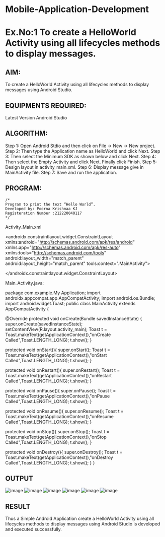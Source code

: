 # Mobile-Application-Development
# Ex.No:1 To create a HelloWorld Activity using all lifecycles methods to display messages.
## AIM:

To create a HelloWorld Activity using all lifecycles methods to display messages using Android Studio.

## EQUIPMENTS REQUIRED:
Latest Version Android Studio

## ALGORITHM:

Step 1: Open Android Stdio and then click on File -> New -> New project.
Step 2: Then type the Application name as HelloWorld and click Next. 
Step 3: Then select the Minimum SDK as shown below and click Next.
Step 4: Then select the Empty Activity and click Next. Finally click Finish.
Step 5: Design layout in activity_main.xml.
Step 6: Display message give in MainActivity file.
Step 7: Save and run the application.

## PROGRAM:
```
/*
Program to print the text “Hello World”.
Developed by: Poorna Krishnaa KJ
Registeration Number :212220040117
*/
```


Activity_Main.xml

<androidx.constraintlayout.widget.ConstraintLayout xmlns:android="http://schemas.android.com/apk/res/android" xmlns:app="http://schemas.android.com/apk/res-auto" xmlns:tools="http://schemas.android.com/tools" android:layout_width="match_parent" android:layout_height="match_parent" tools:context=".MainActivity">

<TextView
    android:id="@+id/head"
    android:layout_width="wrap_content"
    android:layout_height="wrap_content"
    android:fontFamily="@font/arbutus_slab"
    android:text="Mobile Application Development"
    android:textColor="@color/Maroon"
    android:textSize="20sp"
    app:layout_constraintBottom_toTopOf="@+id/body"
    app:layout_constraintEnd_toEndOf="parent"
    app:layout_constraintStart_toStartOf="parent"
    app:layout_constraintTop_toTopOf="parent" />

<TextView
    android:id="@+id/body"
    android:layout_width="wrap_content"
    android:layout_height="wrap_content"
    android:layout_marginBottom="356dp"
    android:fontFamily="@font/expletus_sans_medium"
    android:text="HELLO WORLD"
    android:textColor="@color/MediumTurquoise"
    android:textSize="20sp"
    app:layout_constraintBottom_toBottomOf="parent"
    app:layout_constraintEnd_toEndOf="parent"
    app:layout_constraintHorizontal_bias="0.498"
    app:layout_constraintStart_toStartOf="parent" />
</androidx.constraintlayout.widget.ConstraintLayout>


Main_Activity.java:

package com.example.My Application;
import androidx.appcompat.app.AppCompatActivity;
import android.os.Bundle; import android.widget.Toast;
public class MainActivity extends AppCompatActivity {

@Override
protected void onCreate(Bundle savedInstanceState) {
    super.onCreate(savedInstanceState);
    setContentView(R.layout.activity_main);
    Toast t = Toast.makeText(getApplicationContext(),"onCreate Called",Toast.LENGTH_LONG);
    t.show();
}

protected void onStart(){
    super.onStart();
    Toast t = Toast.makeText(getApplicationContext(),"onStart Called",Toast.LENGTH_LONG);
    t.show();
}

protected void onRestart(){
    super.onRestart();
    Toast t = Toast.makeText(getApplicationContext(),"onRestart Called",Toast.LENGTH_LONG);
    t.show();
}

protected void onPause(){
    super.onPause();
    Toast t = Toast.makeText(getApplicationContext(),"onPause Called",Toast.LENGTH_LONG);
    t.show();
}

protected void onResume(){
    super.onResume();
    Toast t = Toast.makeText(getApplicationContext(),"onResume Called",Toast.LENGTH_LONG);
    t.show();
}

protected void onStop(){
    super.onStop();
    Toast t = Toast.makeText(getApplicationContext(),"onStop Called",Toast.LENGTH_LONG);
    t.show();
}

protected void onDestroy(){
    super.onDestroy();
    Toast t = Toast.makeText(getApplicationContext(),"onDestroy Called",Toast.LENGTH_LONG);
    t.show();
}
}


## OUTPUT


![image](https://github.com/phalgunaa/Mobile-Application-Development/assets/145484197/83eba062-ce98-44c4-a888-37d0fc824f7b)
![image](https://github.com/phalgunaa/Mobile-Application-Development/assets/145484197/13d37f94-4d04-4cf1-b2ba-44fe9d24fce5)
![image](https://github.com/phalgunaa/Mobile-Application-Development/assets/145484197/f7dc3321-2c08-4ed7-a83a-42220813e761)
![image](https://github.com/phalgunaa/Mobile-Application-Development/assets/145484197/5453dfef-66d8-477a-8305-5026c0d675dd)
![image](https://github.com/phalgunaa/Mobile-Application-Development/assets/145484197/4be58e63-0202-4aa1-9332-7dcee65da54a)
![image](https://github.com/phalgunaa/Mobile-Application-Development/assets/145484197/b30671df-dfa5-4971-a783-1a4fc5d674eb)



## RESULT
Thus a Simple Android Application create a HelloWorld Activity using all lifecycles methods to display messages using Android Studio is developed and executed successfully.
